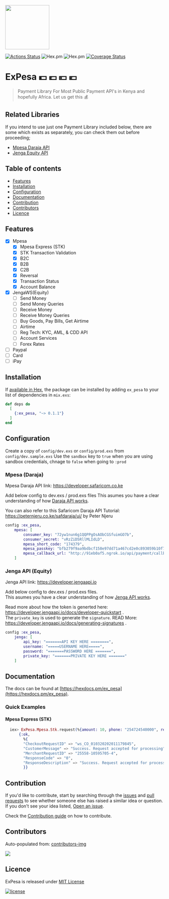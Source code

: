 <p align="left"><img src="assets/logo.png" width="140"></p>

[![Actions Status](https://github.com/beamkenya/ex_pesa/workflows/Elixir%20CI/badge.svg)](https://github.com/beamkenya/ex_pesa/actions) ![Hex.pm](https://img.shields.io/hexpm/v/ex_pesa) ![Hex.pm](https://img.shields.io/hexpm/dt/ex_pesa) [![Coverage Status](https://coveralls.io/repos/github/beamkenya/ex_pesa/badge.svg?branch=develop)](https://coveralls.io/github/beamkenya/ex_pesa?branch=develop)

# ExPesa :dollar: :pound: :yen: :euro:

> Payment Library For Most Public Payment API's in Kenya and hopefully Africa. Let us get this :moneybag:
## Related Libraries

If you intend to use just one Payment Library included below, there are some which exists as separately, you can check them out before proceeding;
- [Mpesa Daraja API](https://github.com/beamkenya/ex_mpesa)
- [Jenga Equity API](https://github.com/beamkenya/ex_jenga)

## Table of contents

- [Features](#features)
- [Installation](#installation)
- [Configuration](#configuration)
- [Documentation](#documentation)
- [Contribution](#contribution)
- [Contributors](#contributors)
- [Licence](#licence)

## Features

- [x] Mpesa
  - [x] Mpesa Express (STK)
  - [x] STK Transaction Validation
  - [x] B2C
  - [x] B2B
  - [x] C2B
  - [x] Reversal
  - [x] Transaction Status
  - [x] Account Balance
- [x] JengaWS(Equity)
  - [ ] Send Money
  - [ ] Send Money Queries
  - [ ] Receive Money
  - [ ] Receive Money Queries
  - [ ] Buy Goods, Pay Bills, Get Airtime
  - [ ] Airtime
  - [ ] Reg Tech: KYC, AML, & CDD API
  - [ ] Account Services
  - [ ] Forex Rates
- [ ] Paypal
- [ ] Card
- [ ] iPay

## Installation

If [available in Hex](https://hex.pm/docs/publish), the package can be installed
by adding `ex_pesa` to your list of dependencies in `mix.exs`:

```elixir
def deps do
  [
    {:ex_pesa, "~> 0.1.1"}
  ]
end
```

## Configuration

Create a copy of `config/dev.exs` or `config/prod.exs` from `config/dev.sample.exs`
Use the `sandbox` key to `true` when you are using sandbox credentials, chnage to `false` when going to `:prod`

### Mpesa (Daraja)

Mpesa Daraja API link: https://developer.safaricom.co.ke

Add below config to dev.exs / prod.exs files
This asumes you have a clear understanding of how [Daraja API works](https://developer.safaricom.co.ke/get-started).

You can also refer to this Safaricom Daraja API Tutorial: https://peternjeru.co.ke/safdaraja/ui/ by Peter Njeru

```elixir
config :ex_pesa,
    mpesa: [
        consumer_key: "72yw1nun6g1QQPPgOsAObCGSfuimGO7b",
        consumer_secret: "vRzZiD5RllMLIdLD",
        mpesa_short_code: "174379",
        mpesa_passkey: "bfb279f9aa9bdbcf158e97dd71a467cd2e0c893059b10f78e6b72ada1ed2c919",
        mpesa_callback_url: "http://91eb0af5.ngrok.io/api/payment/callback"
    ]
```

### Jenga API (Equity)

Jenga API link: https://developer.jengaapi.io

Add below config to dev.exs / prod.exs files. <br>
This asumes you have a clear understanding of how [Jenga API works](https://developer.jengaapi.io/reference). <br>

Read more about how the token is generted here: https://developer.jengaapi.io/docs/developer-quickstart . <br>
The `private_key` is used to generate the `signature`. READ More: https://developer.jengaapi.io/docs/generating-signatures .

```elixir
config :ex_pesa,
    jenga: [
        api_key: "=======API KEY HERE ========",
        username: "=====USERNAME HERE=====",
        password: "=======PASSWORD HERE =======",
        private_key: "=======PRIVATE KEY HERE ======="
    ]
```

## Documentation

The docs can be found at [https://hexdocs.pm/ex_pesa](https://hexdocs.pm/ex_pesa).

### Quick Examples

#### Mpesa Express (STK)

```elixir
  iex> ExPesa.Mpesa.Stk.request(%{amount: 10, phone: "254724540000", reference: "reference", description: "description"})
      {:ok,
        %{
        "CheckoutRequestID" => "ws_CO_010320202011179845",
        "CustomerMessage" => "Success. Request accepted for processing",
        "MerchantRequestID" => "25558-10595705-4",
        "ResponseCode" => "0",
        "ResponseDescription" => "Success. Request accepted for processing"
        }}
```

## Contribution

If you'd like to contribute, start by searching through the [issues](https://github.com/beamkenya/ex_pesa/issues) and [pull requests](https://github.com/beamkenya/ex_pesa/pulls) to see whether someone else has raised a similar idea or question.
If you don't see your idea listed, [Open an issue](https://github.com/beamkenya/ex_pesa/issues).

Check the [Contribution guide](contributing.md) on how to contribute.

## Contributors

Auto-populated from:
[contributors-img](https://contributors-img.firebaseapp.com/image?repo=beamkenya/ex_pesa)

<a href="https://github.com/beamkenya/ex_pesa/graphs/contributors">
  <img src="https://contributors-img.firebaseapp.com/image?repo=beamkenya/ex_pesa" />
</a>

## Licence

ExPesa is released under [MIT License](https://github.com/appcues/exsentry/blob/master/LICENSE.txt)

[![license](https://img.shields.io/github/license/mashape/apistatus.svg?style=for-the-badge)](#)
